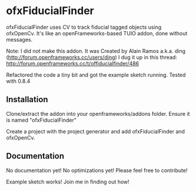 ofxFiducialFinder
================
ofxFiducialFinder uses CV to track fiducial tagged objects using ofxOpenCv. It's like an openFrameworks-based TUIO addon, done without messages.


Note: I did not make this addon. It was Created by Alain Ramos a.k.a. ding (http://forum.openframeworks.cc/users/ding)
I dug it up in this thread: http://forum.openframeworks.cc/t/offiducialfinder/486 

Refactored the code a tiny bit and got the example sketch running. Tested with 0.8.4


Installation
--------
Clone/extract the addon into your openframeworks/addons folder. Ensure it is named "ofxFiducialFinder"

Create a project with the project generator and add ofxFiducialFinder and ofxOpenCv.


Documentation
----------
No documentation yet! No optimizations yet! Please feel free to contribute!

Example sketch works! Join me in finding out how!
